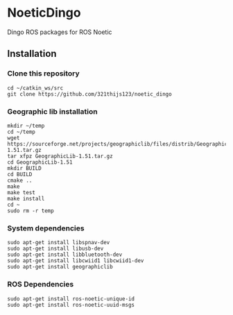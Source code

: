 # NoeticDingo
Dingo ROS packages for ROS Noetic

## Installation
### Clone this repository
```
cd ~/catkin_ws/src
git clone https://github.com/321thijs123/noetic_dingo
```

### Geographic lib installation
```
mkdir ~/temp
cd ~/temp
wget https://sourceforge.net/projects/geographiclib/files/distrib/GeographicLib-1.51.tar.gz
tar xfpz GeographicLib-1.51.tar.gz
cd GeographicLib-1.51
mkdir BUILD
cd BUILD
cmake ..
make
make test
make install
cd ~
sudo rm -r temp
```

### System dependencies
```
sudo apt-get install libspnav-dev
sudo apt-get install libusb-dev
sudo apt-get install libbluetooth-dev
sudo apt-get install libcwiid1 libcwiid1-dev
sudo apt-get install geographiclib
```

### ROS Dependencies
```
sudo apt-get install ros-noetic-unique-id
sudo apt-get install ros-noetic-uuid-msgs

```
